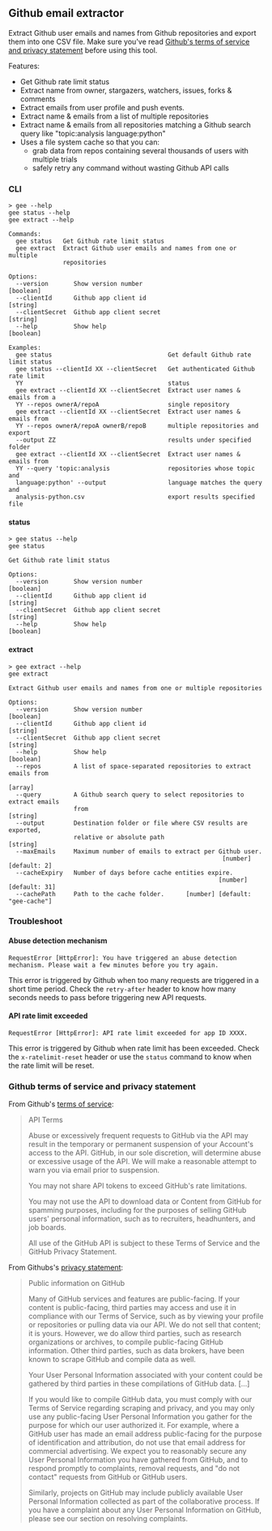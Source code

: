## Github email extractor

Extract Github user emails and names from Github repositories and export them into one CSV file. Make sure you've read [Github's terms of service and privacy statement](#github-terms-of-service-and-privacy-statement) before using this tool.

Features:

- Get Github rate limit status
- Extract name from owner, stargazers, watchers, issues, forks & comments
- Extract emails from user profile and push events.
- Extract name & emails from a list of multiple repositories
- Extract name & emails from all repositories matching a Github search query like "topic:analysis language:python"
- Uses a file system cache so that you can:
  - grab data from repos containing several thousands of users with multiple trials
  - safely retry any command without wasting Github API calls

### CLI

```console
> gee --help
gee status --help
gee extract --help

Commands:
  gee status   Get Github rate limit status
  gee extract  Extract Github user emails and names from one or multiple
               repositories

Options:
  --version       Show version number                                  [boolean]
  --clientId      Github app client id                                  [string]
  --clientSecret  Github app client secret                              [string]
  --help          Show help                                            [boolean]

Examples:
  gee status                                Get default Github rate limit status
  gee status --clientId XX --clientSecret   Get authenticated Github rate limit
  YY                                        status
  gee extract --clientId XX --clientSecret  Extract user names & emails from a
  YY --repos ownerA/repoA                   single repository
  gee extract --clientId XX --clientSecret  Extract user names & emails from
  YY --repos ownerA/repoA ownerB/repoB      multiple repositories and export
  --output ZZ                               results under specified folder
  gee extract --clientId XX --clientSecret  Extract user names & emails from
  YY --query 'topic:analysis                repositories whose topic and
  language:python' --output                 language matches the query and
  analysis-python.csv                       export results specified file
```

#### status

```console
> gee status --help
gee status

Get Github rate limit status

Options:
  --version       Show version number                                  [boolean]
  --clientId      Github app client id                                  [string]
  --clientSecret  Github app client secret                              [string]
  --help          Show help                                            [boolean]
```

#### extract

```console
> gee extract --help
gee extract

Extract Github user emails and names from one or multiple repositories

Options:
  --version       Show version number                                  [boolean]
  --clientId      Github app client id                                  [string]
  --clientSecret  Github app client secret                              [string]
  --help          Show help                                            [boolean]
  --repos         A list of space-separated repositories to extract emails from
                                                                         [array]
  --query         A Github search query to select repositories to extract emails
                  from                                                  [string]
  --output        Destination folder or file where CSV results are exported,
                  relative or absolute path                             [string]
  --maxEmails     Maximum number of emails to extract per Github user.
                                                           [number] [default: 2]
  --cacheExpiry   Number of days before cache entities expire.
                                                          [number] [default: 31]
  --cachePath     Path to the cache folder.      [number] [default: "gee-cache"]
```

### Troubleshoot

#### Abuse detection mechanism

```
RequestError [HttpError]: You have triggered an abuse detection mechanism. Please wait a few minutes before you try again.
```

This error is triggered by Github when too many requests are triggered in a short time period. Check the `retry-after` header to know how many seconds needs to pass before triggering new API requests.

#### API rate limit exceeded

```
RequestError [HttpError]: API rate limit exceeded for app ID XXXX.
```

This error is triggered by Github when rate limit has been exceeded. Check the `x-ratelimit-reset` header or use the `status` command to know when the rate limit will be reset.

### Github terms of service and privacy statement

From Github's [terms of service](https://help.github.com/en/github/site-policy/github-terms-of-service#h-api-terms):

> API Terms
>
> Abuse or excessively frequent requests to GitHub via the API may result in the temporary or permanent suspension of your Account's access to the API. GitHub, in our sole discretion, will determine abuse or excessive usage of the API. We will make a reasonable attempt to warn you via email prior to suspension.
>
> You may not share API tokens to exceed GitHub's rate limitations.
>
> You may not use the API to download data or Content from GitHub for spamming purposes, including for the purposes of selling GitHub users' personal information, such as to recruiters, headhunters, and job boards.
>
> All use of the GitHub API is subject to these Terms of Service and the GitHub Privacy Statement.

From Githubs's [privacy statement](https://help.github.com/en/github/site-policy/github-privacy-statement#public-information-on-github):

> Public information on GitHub
>
> Many of GitHub services and features are public-facing. If your content is public-facing, third parties may access and use it in compliance with our Terms of Service, such as by viewing your profile or repositories or pulling data via our API. We do not sell that content; it is yours. However, we do allow third parties, such as research organizations or archives, to compile public-facing GitHub information. Other third parties, such as data brokers, have been known to scrape GitHub and compile data as well.
>
> Your User Personal Information associated with your content could be gathered by third parties in these compilations of GitHub data. [...]
>
> If you would like to compile GitHub data, you must comply with our Terms of Service regarding scraping and privacy, and you may only use any public-facing User Personal Information you gather for the purpose for which our user authorized it. For example, where a GitHub user has made an email address public-facing for the purpose of identification and attribution, do not use that email address for commercial advertising. We expect you to reasonably secure any User Personal Information you have gathered from GitHub, and to respond promptly to complaints, removal requests, and "do not contact" requests from GitHub or GitHub users.
>
> Similarly, projects on GitHub may include publicly available User Personal Information collected as part of the collaborative process. If you have a complaint about any User Personal Information on GitHub, please see our section on resolving complaints.
